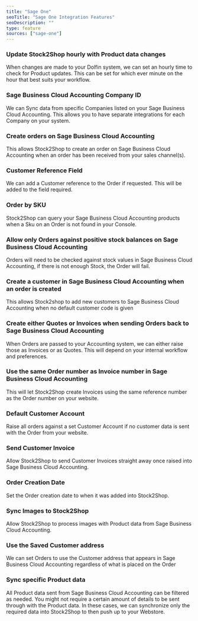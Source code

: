 ```yaml
---
title: "Sage One"
seoTitle: "Sage One Integration Features"
seoDescription: ""
type: feature
sources: ["sage-one"]
---
```


<!-- ***NOT IN USE***

param_due_date_days
param_get_products_filter
get_products_limit
param_get_images_enabled
get_images_limit
company_id
param_default_shipping_code
param_invoice_body
param_invoice_subject
param_sales_rep_id
param_tax_code
param_tax_exempt_code
param_product_field_map
password
username
order_map
sync_mode
customer_map
-->

<!-- cron_get_products_schedule -->
### Update Stock2Shop hourly with Product data changes
When changes are made to your Dolfin system, we can set an hourly time to check for Product updates.
This can be set for which ever minute on the hour that best suits your workflow.

<!-- company_id -->
### Sage Business Cloud Accounting Company ID
We can Sync data from specific Companies listed on your Sage Business Cloud Accounting. This allows you to 
have separate integrations for each Company on your system. 

<!-- create_order_enabled -->
### Create orders on Sage Business Cloud Accounting
This allows Stock2Shop to create an order on Sage Business Cloud Accounting when
an order has been received from your sales channel(s).

<!-- customer_reference_field -->
### Customer Reference Field
We can add a Customer reference to the Order if requested. This will be added to the field required.

<!-- order_by_sku -->
### Order by SKU
Stock2Shop can query your Sage Business Cloud Accounting products when a Sku on an Order is not found in your Console.

<!-- param_negative_stock_disabled -->
### Allow only Orders against positive stock balances on Sage Business Cloud Accounting
Orders will need to be checked against stock values in Sage Business Cloud Accounting, if there is not enough Stock, 
the Order will fail. 

<!-- param_create_customer_enabled -->
### Create a customer in Sage Business Cloud Accounting when an order is created
This allows Stock2shop to add new customers to Sage Business Cloud Accounting when no default customer code is given

<!-- param_quote_enabled -->
### Create either Quotes or Invoices when sending Orders back to Sage Business Cloud Accounting
When Orders are passed to your Accounting system, we can either raise those as Invoices or as Quotes. 
This will depend on your internal workflow and preferences.

<!-- param_channel_order_code_enabled -->
### Use the same Order number as Invoice number in Sage Business Cloud Accounting
This will let Stock2Shop create Invoices using the same reference number as the Order number on your website.

<!-- param_default_customer_code -->
### Default Customer Account
Raise all orders against a set Customer Account if no customer data is sent with the Order from your website.

<!-- param_send_invoice_enabled -->
### Send Customer Invoice
Allow Stock2Shop to send Customer Invoices straight away once raised into Sage Business Cloud Accounting.

<!-- order_created_date_now -->
### Order Creation Date
Set the Order creation date to when it was added into Stock2Shop.

<!-- queue_fetch_images -->
### Sync Images to Stock2Shop
Allow Stock2Shop to process images with Product data from Sage Business Cloud Accounting.

<!-- param_use_customer_address -->
### Use the Saved Customer address
We can set Orders to use the Customer address that appears in Sage Business Cloud Accounting 
regardless of what is placed on the Order

<!-- param_product_field_map -->
### Sync specific Product data 
All Product data sent from Sage Business Cloud Accounting can be filtered as needed.
You might not require a certain amount of details to be sent through with the Product data.
In these cases, we can synchronize only the required data into Stock2Shop to then push up to your Webstore.

